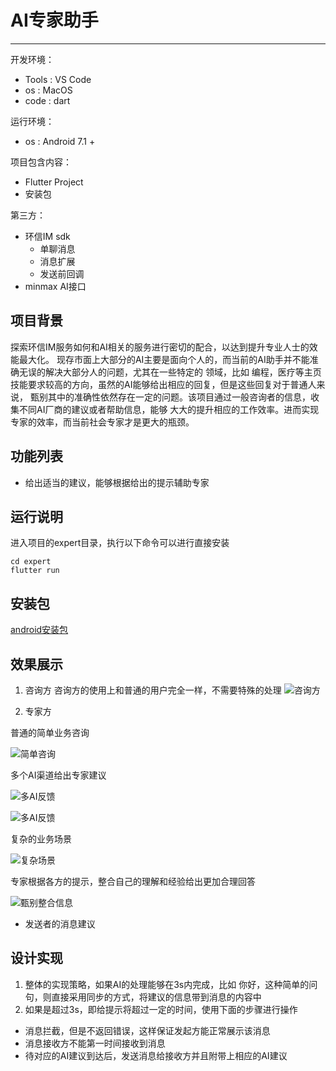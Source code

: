 # AI专家助手
----

开发环境：
- Tools : VS Code
- os : MacOS
- code : dart

运行环境：

- os : Android 7.1 +

项目包含内容：

- Flutter Project
- 安装包

第三方：

- 环信IM sdk
  - 单聊消息
  - 消息扩展
  - 发送前回调
- minmax AI接口

## 项目背景

探索环信IM服务如何和AI相关的服务进行密切的配合，以达到提升专业人士的效能最大化。
现存市面上大部分的AI主要是面向个人的，而当前的AI助手并不能准确无误的解决大部分人的问题，尤其在一些特定的
领域，比如 编程，医疗等主页技能要求较高的方向，虽然的AI能够给出相应的回复，但是这些回复对于普通人来说，
甄别其中的准确性依然存在一定的问题。该项目通过一般咨询者的信息，收集不同AI厂商的建议或者帮助信息，能够
大大的提升相应的工作效率。进而实现专家的效率，而当前社会专家才是更大的瓶颈。

## 功能列表

- 给出适当的建议，能够根据给出的提示辅助专家

## 运行说明

进入项目的expert目录，执行以下命令可以进行直接安装

```
cd expert
flutter run 
```
## 安装包

[android安装包](install/app-release.apk)

## 效果展示

1. 咨询方
咨询方的使用上和普通的用户完全一样，不需要特殊的处理
![咨询方](doc/咨询方.jpg)

2. 专家方

普通的简单业务咨询

![简单咨询](doc/专家方.png)

多个AI渠道给出专家建议

![多AI反馈](doc/多AI专家方.png)

![多AI反馈](doc/multiAI.png)

复杂的业务场景

![复杂场景](doc/复杂示例.png)

专家根据各方的提示，整合自己的理解和经验给出更加合理回答

![甄别整合信息](doc/专家审核整合.png)

- 发送者的消息建议


## 设计实现

1. 整体的实现策略，如果AI的处理能够在3s内完成，比如 你好，这种简单的问句，则直接采用同步的方式，将建议的信息带到消息的内容中
2. 如果是超过3s，即给提示将超过一定的时间，使用下面的步骤进行操作
- 消息拦截，但是不返回错误，这样保证发起方能正常展示该消息
- 消息接收方不能第一时间接收到消息
- 待对应的AI建议到达后，发送消息给接收方并且附带上相应的AI建议